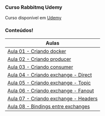 ### Curso Rabbitmq Udemy

Curso disponível em [Udemy](https://www.udemy.com/course/draft/5605260/?referralCode=307D3AFA5A5D0F55E56C)

### Conteúdos!

| Aulas                             |
| --------------------------------- |
| [Aula 01 - Criando docker](https://github.com/gabolera/rabbitmq-curso-udemy/tree/aula/01)|
| [Aula 02 - Criando producer](https://github.com/gabolera/rabbitmq-curso-udemy/tree/aula/02) |
| [Aula 03 - Criando consumer](https://github.com/gabolera/rabbitmq-curso-udemy/tree/aula/03) |
| [Aula 04 - Criando exchange - Direct](https://github.com/gabolera/rabbitmq-curso-udemy/tree/aula/04) |
| [Aula 05 - Criando exchange - Topic](https://github.com/gabolera/rabbitmq-curso-udemy/tree/aula/05) |
| [Aula 06 - Criando exchange - Fanout](https://github.com/gabolera/rabbitmq-curso-udemy/tree/aula/06) |
| [Aula 07 - Criando exchange - Headers](https://github.com/gabolera/rabbitmq-curso-udemy/tree/aula/07) |
| [Aula 08 - Bindings entre exchanges]('https://github.com/gabolera/rabbitmq-curso-udemy/tree/aula/08') |

